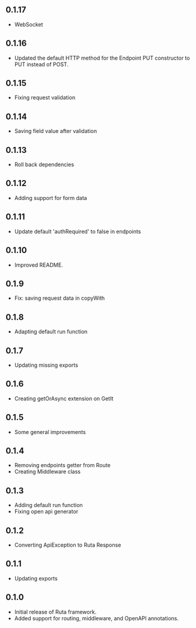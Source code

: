 ## 0.1.17

- WebSocket

## 0.1.16

- Updated the default HTTP method for the Endpoint PUT constructor to PUT instead of POST.

## 0.1.15

- Fixing request validation

## 0.1.14

- Saving field value after validation

## 0.1.13

- Roll back dependencies

## 0.1.12

- Adding support for form data

## 0.1.11

- Update default 'authRequired' to false in endpoints

## 0.1.10

- Improved README.

## 0.1.9

- Fix: saving request data in copyWith

## 0.1.8

- Adapting default run function

## 0.1.7

- Updating missing exports

## 0.1.6

- Creating getOrAsync extension on GetIt

## 0.1.5

- Some general improvements

## 0.1.4

- Removing endpoints getter from Route
- Creating Middleware class

## 0.1.3

- Adding default run function
- Fixing open api generator

## 0.1.2

- Converting ApiException to Ruta Response

## 0.1.1

- Updating exports

## 0.1.0

- Initial release of Ruta framework.
- Added support for routing, middleware, and OpenAPI annotations.